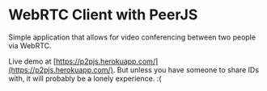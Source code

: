 # WebRTC Client with PeerJS

Simple application that allows for video conferencing between two people via WebRTC.

Live demo at [https://p2pjs.herokuapp.com/](https://p2pjs.herokuapp.com/). But unless you
have someone to share IDs with, it will probably be a lonely experience. :(
